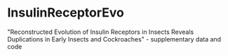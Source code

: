 # InsulinReceptorEvo
"Reconstructed Evolution of Insulin Receptors in Insects Reveals Duplications in Early Insects and Cockroaches" - supplementary data and code

